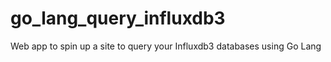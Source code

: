 # go_lang_query_influxdb3
Web app to spin up a site to query your Influxdb3 databases using Go Lang
